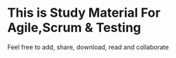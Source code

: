 # This is Study Material For Agile,Scrum & Testing
Feel free to add, share, download, read and collaborate 
